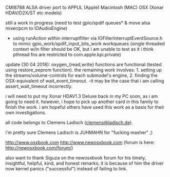 CMI8788 ALSA driver port to APPUL (Apple) Macintosh (MAC) OSX
(Xonar HDAV/D2X/ST etc models)

still a work in progress (need to test gpio/spdif queues* & move alsa mixer/pcm to IOAudioEngine)
* using runAction within interruptfilter via IOFilterInterruptEventSource.h to mimic gpio_work/spdif_input_bits_work workqueues (single threaded context w/in filter should be OK, but i am unable to test as it i think pthread fns are restricted to com.apple.kpi.private)

update (30 04 2018):
oxygen_{read,write} functions are functional (tested using restore_eeprom function).
the remaining work involves:
    1. setting up the streams/volume-controls for each submodel's engine, 
    2. finding the OSX-equivalent of wait_event_timeout. 
        -it may be the case that i am calling assert_wait_timeout incorrectly.

i will need to put my Xonar HDAV1.3 Deluxe back in my PC soon, as i am going to need it. however, i hope to pick up another card in this family to finish the work. i am hopeful others have used this work as a basis for their own investigations.


all code belongs to Clemens Ladisch (clemens@ladisch.de).

i'm pretty sure Clemens Ladisch is JUHMAHN for "fucking masher" ;)

http://www.osxbook.com
http://www.newosxbook.com (forum is here: http://newosxbook.com/forum/)

also want to thank Siguza on the newosxbook forum for his timely, insightful, helpful, kind, and honest remarks; it is because of him the driver now kernel panics ("successful") instead of failing to link. 